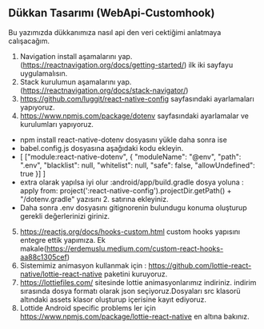 ## Dükkan Tasarımı (WebApi-Customhook)
Bu yazımızda dükkanımıza nasıl api den veri cektiğimi anlatmaya calışacağım.

1. Navigation install aşamalarını yap. (https://reactnavigation.org/docs/getting-started/) ilk iki sayfayu uygulamalısın.
2. Stack kurulumun aşamalarını yap. (https://reactnavigation.org/docs/stack-navigator/)
3. https://github.com/luggit/react-native-config sayfasındaki ayarlamaları yapıyoruz.
4. https://www.npmjs.com/package/dotenv sayfasındaki ayarlamalar ve kurulumları yapıyoruz.
* npm install react-native-dotenv dosyasını yükle daha sonra ise
* babel.config.js dosyasına aşağıdaki kodu ekleyin.
* [ ["module:react-native-dotenv", { "moduleName": "@env", "path": ".env", "blacklist": null, "whitelist": null, "safe": false, "allowUndefined": true }] ]  
* extra olarak yapılsa iyi olur :android/app/build.gradle dosya yoluna : apply from: project(':react-native-config').projectDir.getPath() + "/dotenv.gradle"   yazısını 2. satırına ekleyiniz.
* Daha sonra .env dosyasını gitignorenin bulundugu konuma oluşturup gerekli değerlerinizi giriniz. 
5. https://reactjs.org/docs/hooks-custom.html custom hooks yapısını entegre ettik yapımıza. Ek makale(https://erdemuslu.medium.com/custom-react-hooks-aa88c1305cef)
6. Sistemimiz animasyon kullanmak için : https://github.com/lottie-react-native/lottie-react-native paketini kuruyoruz.
7. https://lottiefiles.com/ sitesinde lottie animasyonlarımız indiriniz. indirim sırasında dosya formatı olarak json seçiyoruz.Dosyaları src klasorü altındaki assets klasor oluşturup içerisine kayıt ediyoruz. 
8. Lottide Android specific problems ler için https://www.npmjs.com/package/lottie-react-native en altına bakınız. 



